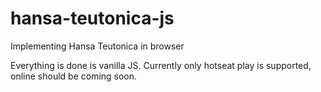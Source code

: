 # hansa-teutonica-js
Implementing Hansa Teutonica in browser

Everything is done is vanilla JS. 
Currently only hotseat play is supported, online should be coming soon.
